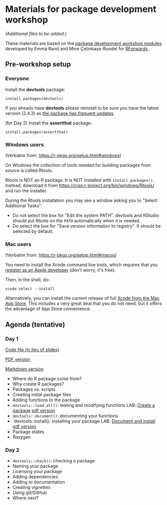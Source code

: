 # Materials for package development workshop

_(Additional files to be added.)_

These materials are based on the [package development workshop modules](https://github.com/forwards/workshops/tree/master/package-dev-modules) developed by Emma Rand and Mine Çetinkaya-Rundel for [RForwards](https://forwards.github.io/about/).

## Pre-workshop setup

### Everyone

Install the **devtools** package:

`install.packages(devtools)`

If you already have **devtools** please reinstall to be sure you have the latest version (2.4.3) as [the package has frequent updates](https://github.com/r-lib/devtools/blob/main/NEWS.md).

(for Day 2) Install the **assertthat** package:

`install.packages(assertthat)`

### Windows users

(Verbatim from: https://r-pkgs.org/setup.html#windows)

On Windows the collection of tools needed for building packages from source is called Rtools.

Rtools is NOT an R package. It is NOT installed with `install.packages()`. Instead, download it from <https://cran.r-project.org/bin/windows/Rtools/> and run the installer.

During the Rtools installation you may see a window asking you to "Select
Additional Tasks".

- Do _not_ select the box for "Edit the system PATH". devtools and RStudio should put Rtools on the `PATH` automatically when it is needed.
- Do select the box for "Save version information to registry". It should be selected by default.


### Mac users

(Verbatim from: https://r-pkgs.org/setup.html#macos)

You need to install the Xcode command line tools, which requires that you [register as an Apple developer](https://developer.apple.com/programs/register/) (don't worry, it's free).

Then, in the shell, do:

```shell
xcode-select --install
```

Alternatively, you can install the current release of full [Xcode from the Mac App Store](https://itunes.apple.com/ca/app/xcode/id497799835?mt=12). This includes a very great deal that you do not need, but it offers the advantage of App Store convenience.

## Agenda (tentative)

### Day 1 
[Code file (in lieu of slides)](https://raw.githubusercontent.com/jtr13/pkgdev/main/Day1.Rmd)

[PDF version](Day1.pdf)

[Markdown version](Day1.md)

* Where do R package come from?
* Why create R packages?
* Packages vs. scripts
* Creating initial package files
* Adding functions to the package
* `devtools::load_all()`: testing and modifying functions
LAB: [Create a package](Day1_lab.md)
[pdf version](Day1_lab.pdf)
* `devtools::document()`: documenting your functions
* `devtools::install(): installing your package
LAB: [Document and install](Day1_lab.md)
[pdf version](Day1_lab.pdf)
* Package states
* Roxygen

### Day 2
* `devtools::check()`: checking a package
* Naming your package
* Licensing your package
* Adding dependencies
* Adding to documentation
* Creating vignettes
* Using git/GitHub
* Where next?


